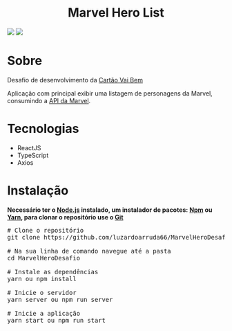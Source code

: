 # <h1 align="center">Marvel Hero List</h1>

<div>
    <img src="./github/print.jpeg">
    <img src="./github/print2.jpeg">
</div>

# Sobre

<p>Desafio de desenvolvimento da <a href="https://cartaovaibem.com.br/">Cartão Vai Bem</a></p>

<p>
    Aplicação com principal exibir uma listagem de personagens da Marvel, consumindo a <a href='https://developer.marvel.com/'>API da Marvel</a>.
</p>

# Tecnologias

<ul>
    <li>ReactJS</li>
    <li>TypeScript</li>
    <li>Axios</li>
</ul>

# Instalação

<strong>
    Necessário ter o <a href="https://nodejs.org/en/">Node.js</a> instalado,
    um instalador de pacotes: <a href="https://www.npmjs.com/">Npm</a> ou <a href="https://yarnpkg.com/">Yarn</a>,
    para clonar o repositório use o <a href="https://git-scm.com/">Git</a>
</strong>

<pre>
# Clone o repositório
git clone https://github.com/luzardoarruda66/MarvelHeroDesafio.git

# Na sua linha de comando navegue até a pasta
cd MarvelHeroDesafio

# Instale as dependências
yarn ou npm install

# Inicie o servidor
yarn server ou npm run server

# Inicie a aplicação
yarn start ou npm run start
</pre>
